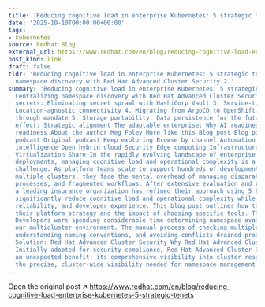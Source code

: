 ```yaml
---
title: 'Reducing cognitive load in enterprise Kubernetes: 5 strategic tenets'
date: '2025-10-10T00:00:00+00:00'
tags:
- kubernetes
source: Redhat Blog
external_url: https://www.redhat.com/en/blog/reducing-cognitive-load-enterprise-kubernetes-5-strategic-tenets
post_kind: link
draft: false
tldr: 'Reducing cognitive load in enterprise Kubernetes: 5 strategic tenets 1. Centralizing
  namespace discovery with Red Hat Advanced Cluster Security 2.'
summary: 'Reducing cognitive load in enterprise Kubernetes: 5 strategic tenets 1.
  Centralizing namespace discovery with Red Hat Advanced Cluster Security 2. Centralizing
  secrets: Eliminating secret sprawl with HashiCorp Vault 3. Service-to-service communication:
  Location-agnostic connectivity 4. Migrating from ArgoCD to OpenShift GitOps: Standardization
  through mandate 5. Storage portability: Data persistence for the future The compound
  effect: Strategic alignment The adaptable enterprise: Why AI readiness is disruption
  readiness About the author Meg Foley More like this Blog post Blog post Original
  podcast Original podcast Keep exploring Browse by channel Automation Artificial
  intelligence Open hybrid cloud Security Edge computing Infrastructure Applications
  Virtualization Share In the rapidly evolving landscape of enterprise Kubernetes
  deployments, managing cognitive load and operational complexity is a significant
  challenge. As platform teams scale to support hundreds of development teams across
  multiple clusters, they face the mental overhead of managing disparate tools, inconsistent
  processes, and fragmented workflows. After extensive evaluation and real-world testing,
  a leading insurance organization has refined their approach using 5 key tenets that
  significantly reduce cognitive load and operational complexity while improving security,
  reliability, and developer experience. This blog post outlines how they transformed
  their platform strategy and the impact of choosing specific tools. The Challenge:
  Developers were spending considerable time determining namespace availability across
  our multicluster environment. The manual process of checking multiple clusters,
  understanding naming conventions, and avoiding conflicts drained productivity significantly.
  Solution: Red Hat Advanced Cluster Security Why Red Hat Advanced Cluster Security?
  Initially adopted for security compliance, Red Hat Advanced Cluster Security demonstrates
  an unexpected benefit: its comprehensive visibility into cluster resources provided
  the precise, cluster-wide visibility needed for namespace management.'
---
```

Open the original post ↗ https://www.redhat.com/en/blog/reducing-cognitive-load-enterprise-kubernetes-5-strategic-tenets
